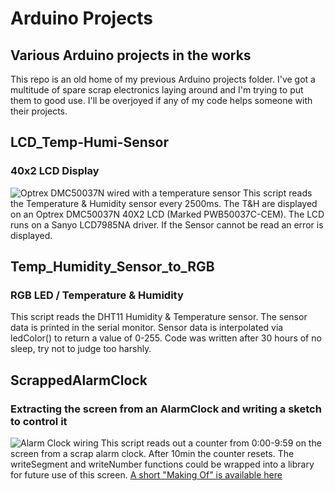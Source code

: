 # Arduino Projects

## Various Arduino projects in the works

This repo is an old home of my previous Arduino projects folder. I've got a multitude of spare scrap electronics laying around and I'm trying to put them to good use.
I'll be overjoyed if any of my code helps someone with their projects.

## LCD_Temp-Humi-Sensor
### 40x2 LCD Display

![Optrex DMC50037N wired with a temperature sensor](./LCD_Temp-Humi-Sensor/tempHumiLcdLabeled.jpg)
This script reads the Temperature & Humidity sensor every 2500ms. The T&H are displayed on an Optrex DMC50037N 40X2 LCD (Marked PWB50037C-CEM). The LCD runs on a Sanyo LCD7985NA driver. If the Sensor cannot be read an error is displayed.

## Temp_Humidity_Sensor_to_RGB
### RGB LED / Temperature & Humidity

This script reads the DHT11 Humidity & Temperature sensor. The sensor data is printed in the serial monitor. Sensor data is interpolated via ledColor() to return a value of 0-255. Code was written after 30 hours of no sleep, try not to judge too harshly.

## ScrappedAlarmClock
### Extracting the screen from an AlarmClock and writing a sketch to control it

![Alarm Clock wiring](./ScrappedAlarmClock/7SegAlarm.jpg)
This script reads out a counter from 0:00-9:59 on the screen from a scrap alarm clock. After 10min the counter resets. The writeSegment and writeNumber functions could be wrapped into a library for future use of this screen.
[A short "Making  Of" is available here](https://www.instagram.com/p/BxtRq77n88l/)
